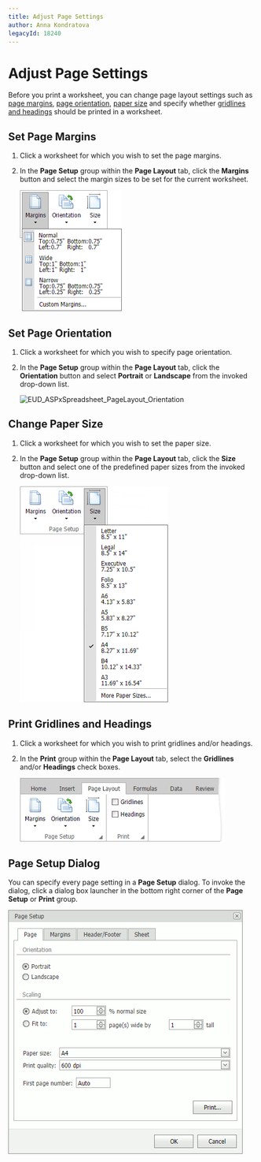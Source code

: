 ```yaml
---
title: Adjust Page Settings
author: Anna Kondratova
legacyId: 18240
---
```

# Adjust Page Settings
Before you print a worksheet, you can change page layout settings such as [page margins](#margins), [page orientation](#orientation), [paper size](#size) and specify whether [gridlines and headings](#print) should be printed in a worksheet. 

## <a name="margins"/>Set Page Margins
1. Click a worksheet for which you wish to set the page margins.
2. In the **Page Setup** group within the **Page Layout** tab, click the **Margins** button and select the margin sizes to be set for the current worksheet.
	
	![EUD_ASPxSpreadsheet_PageLayout_Margins](../../../images/img26238.png)

## <a name="orientation"/>Set Page Orientation
1. Click a worksheet for which you wish to specify page orientation.
2. In the **Page Setup** group within the **Page Layout** tab, click the **Orientation** button and select **Portrait** or **Landscape** from the invoked drop-down list.
	
	![EUD_ASPxSpreadsheet_PageLayout_Orientation](../../../images/img26240.png)

## <a name="size"/>Change Paper Size
1. Click a worksheet for which you wish to set the paper size.
2. In the **Page Setup** group within the **Page Layout** tab, click the **Size** button and select one of the predefined paper sizes from the invoked drop-down list.
	
	![EUD_ASPxSpreadsheet_PageLayout_Size](../../../images/img26239.png)

## <a name="print"/>Print Gridlines and Headings
1. Click a worksheet for which you wish to print gridlines and/or headings.
2. In the **Print** group within the **Page Layout** tab, select the **Gridlines** and/or **Headings** check boxes.
	
	![EUD_ASPxSpreadsheet_PrintGridlinesHeadings](../../../images/img117707.png)

## Page Setup Dialog
You can specify every page setting in a **Page Setup** dialog. To invoke the dialog, click a dialog box launcher in the bottom right corner of the **Page Setup** or **Print** group.

![EUD_ASPxSpreadsheet_PrintDialog](../../../images/spreadsheet-file-operations-page-setup-dialog.png)
